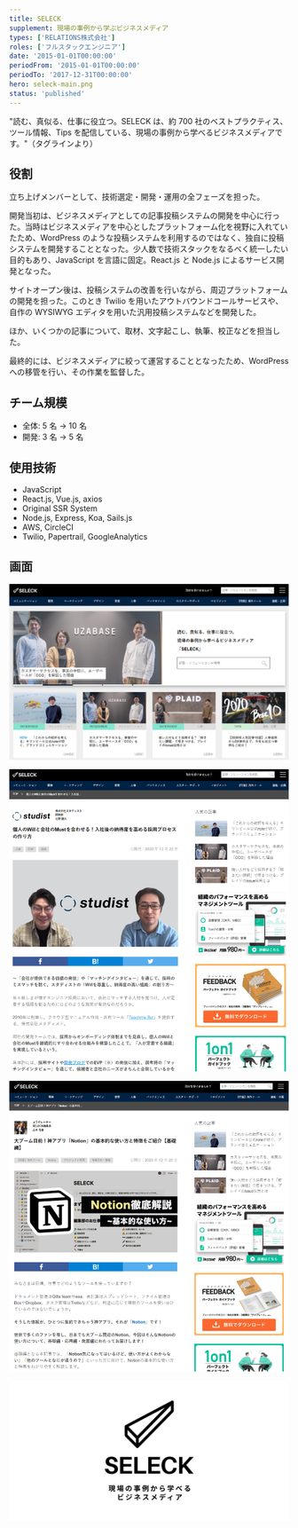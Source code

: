 ```yaml
---
title: SELECK
supplement: 現場の事例から学ぶビジネスメディア
types: ['RELATIONS株式会社']
roles: ['フルスタックエンジニア']
date: '2015-01-01T00:00:00'
periodFrom: '2015-01-01T00:00:00'
periodTo: '2017-12-31T00:00:00'
hero: seleck-main.png
status: 'published'
---
```


"読む、真似る、仕事に役立つ。SELECK は、約 700 社のベストプラクティス、ツール情報、Tips を配信している、現場の事例から学べるビジネスメディアです。"（タグラインより）

## 役割

立ち上げメンバーとして、技術選定・開発・運用の全フェーズを担った。

開発当初は、ビジネスメディアとしての記事投稿システムの開発を中心に行った。当時はビジネスメディアを中心としたプラットフォーム化を視野に入れていたため、WordPress のような投稿システムを利用するのではなく、独自に投稿システムを開発することとなった。少人数で技術スタックをなるべく統一したい目的もあり、JavaScript を言語に固定。React.js と Node.js によるサービス開発となった。

サイトオープン後は、投稿システムの改善を行いながら、周辺プラットフォームの開発を担った。このとき Twilio を用いたアウトバウンドコールサービスや、自作の WYSIWYG エディタを用いた汎用投稿システムなどを開発した。

ほか、いくつかの記事について、取材、文字起こし、執筆、校正などを担当した。

最終的には、ビジネスメディアに絞って運営することとなったため、WordPress への移管を行い、その作業を監督した。

## チーム規模

- 全体: 5 名 → 10 名
- 開発: 3 名 → 5 名

## 使用技術

- JavaScript
- React.js, Vue.js, axios
- Original SSR System
- Node.js, Express, Koa, Sails.js
- AWS, CircleCI
- Twilio, Papertrail, GoogleAnalytics

## 画面

![メイン画面](seleck-main.png)

![インタビュー記事](seleck-interview.png)

![Notion記事](seleck-notion.png)

![OGP](seleck-ogp.png)
